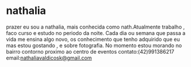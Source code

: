 # nathalia
prazer eu sou a nathalia, mais conhecida como nath.Atualmente trabalho , faco curso e estudo no periodo da noite. Cada dia ou semana que passa a vida me ensina algo novo, os conhecimento que tenho adquirido que eu mas estou gostando , e sobre fotografia. No momento estou morando no bairro contorno proximo ao centro de eventos 
contato:(42)991386217
email:nathaliavaldicosk@gmail.com
